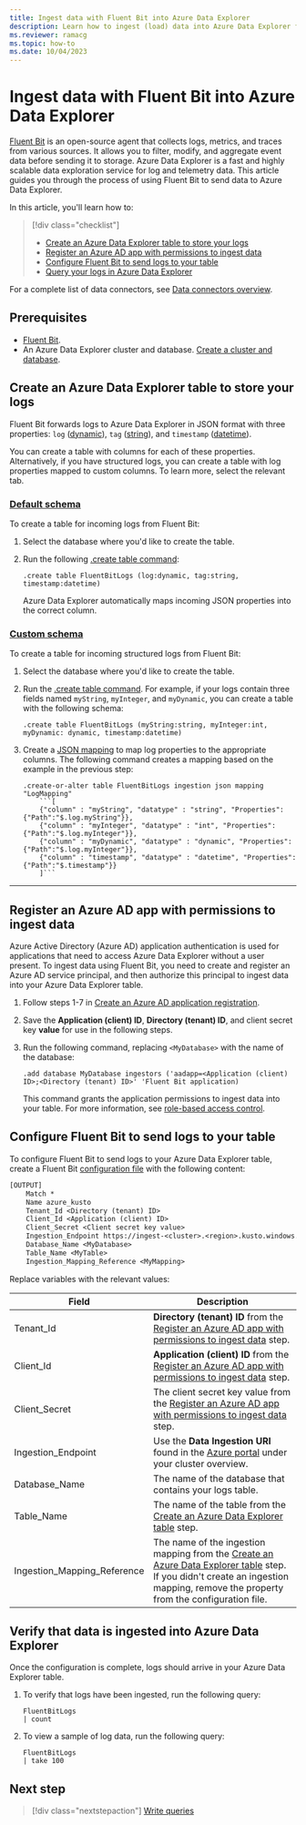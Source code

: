 ```yaml
---
title: Ingest data with Fluent Bit into Azure Data Explorer
description: Learn how to ingest (load) data into Azure Data Explorer from Fluent Bit.
ms.reviewer: ramacg
ms.topic: how-to
ms.date: 10/04/2023
---
```


# Ingest data with Fluent Bit into Azure Data Explorer

[Fluent Bit](https://fluentbit.io/) is an open-source agent that collects logs, metrics, and traces from various sources. It allows you to filter, modify, and aggregate event data before sending it to storage. Azure Data Explorer is a fast and highly scalable data exploration service for log and telemetry data. This article guides you through the process of using Fluent Bit to send data to Azure Data Explorer. 

In this article, you'll learn how to:

> [!div class="checklist"]
>
> * [Create an Azure Data Explorer table to store your logs](#create-an-azure-data-explorer-table-to-store-your-logs)
> * [Register an Azure AD app with permissions to ingest data](#register-an-azure-ad-app-with-permissions-to-ingest-data)
> * [Configure Fluent Bit to send logs to your table](#configure-fluent-bit-to-send-logs-to-your-table)
> * [Query your logs in Azure Data Explorer](#query-your-logs-in-azure-data-explorer)

For a complete list of data connectors, see [Data connectors overview](connector-overview.md).

## Prerequisites

* [Fluent Bit](https://docs.fluentbit.io/manual/installation/getting-started-with-fluent-bit).
* An Azure Data Explorer cluster and database. [Create a cluster and database](create-cluster-and-database.md).

## Create an Azure Data Explorer table to store your logs

Fluent Bit forwards logs to Azure Data Explorer in JSON format with three properties: `log` ([dynamic](kusto/query/scalar-data-types/dynamic.md)), `tag` ([string](kusto/query/scalar-data-types/string.md)), and `timestamp` ([datetime](kusto/query/scalar-data-types/datetime.md)).

You can create a table with columns for each of these properties. Alternatively, if you have structured logs, you can create a table with log properties mapped to custom columns. To learn more, select the relevant tab.

### [Default schema](#tab/default)

To create a table for incoming logs from Fluent Bit:

1. Select the database where you'd like to create the table.

1. Run the following [.create table command](kusto/management/create-table-command.md):

    ```kusto
    .create table FluentBitLogs (log:dynamic, tag:string, timestamp:datetime)
    ```

    Azure Data Explorer automatically maps incoming JSON properties into the correct column.
    
### [Custom schema](#tab/custom)

To create a table for incoming structured logs from Fluent Bit:

1. Select the database where you'd like to create the table.

1. Run the [.create table command](kusto/management/create-table-command.md). For example, if your logs contain three fields named `myString`, `myInteger`, and `myDynamic`, you can create a table with the following schema:

    ```kusto
    .create table FluentBitLogs (myString:string, myInteger:int, myDynamic: dynamic, timestamp:datetime)
    ```

1. Create a [JSON mapping](kusto/management/mappings.md) to map log properties to the appropriate columns. The following command creates a mapping based on the example in the previous step:

    ```kusto
    .create-or-alter table FluentBitLogs ingestion json mapping "LogMapping" 
        ```[
        {"column" : "myString", "datatype" : "string", "Properties":{"Path":"$.log.myString"}},
        {"column" : "myInteger", "datatype" : "int", "Properties":{"Path":"$.log.myInteger"}}, 
        {"column" : "myDynamic", "datatype" : "dynamic", "Properties":{"Path":"$.log.myInteger"}}, 
        {"column" : "timestamp", "datatype" : "datetime", "Properties":{"Path":"$.timestamp"}} 
        ]```
    ```

---

## Register an Azure AD app with permissions to ingest data

Azure Active Directory (Azure AD) application authentication is used for applications that need to access Azure Data Explorer without a user present. To ingest data using Fluent Bit, you need to create and register an Azure AD service principal, and then authorize this principal to ingest data into your Azure Data Explorer table.

1. Follow steps 1-7 in [Create an Azure AD application registration](provision-azure-ad-app.md#create-azure-ad-application-registration).

1. Save the **Application (client) ID**, **Directory (tenant) ID**, and client secret key **value** for use in the following steps.

1. Run the following command, replacing `<MyDatabase>` with the name of the database:

    ```kusto
    .add database MyDatabase ingestors ('aadapp=<Application (client) ID>;<Directory (tenant) ID>' 'Fluent Bit application)
    ```

    This command grants the application permissions to ingest data into your table. For more information, see [role-based access control](kusto/access-control/role-based-access-control.md).

## Configure Fluent Bit to send logs to your table

To configure Fluent Bit to send logs to your Azure Data Explorer table, create a Fluent Bit [configuration file](https://docs.fluentbit.io/manual/administration/configuring-fluent-bit/classic-mode/configuration-file) with the following content:

```txt
[OUTPUT]
    Match *
    Name azure_kusto
    Tenant_Id <Directory (tenant) ID>
    Client_Id <Application (client) ID>
    Client_Secret <Client secret key value>
    Ingestion_Endpoint https://ingest-<cluster>.<region>.kusto.windows.net
    Database_Name <MyDatabase>
    Table_Name <MyTable>
    Ingestion_Mapping_Reference <MyMapping>
```

Replace variables with the relevant values:

|Field|Description|
|--|--|
|Tenant_Id|**Directory (tenant) ID** from the [Register an Azure AD app with permissions to ingest data](#register-an-azure-ad-app-with-permissions-to-ingest-data) step.|
|Client_Id|**Application (client) ID** from the [Register an Azure AD app with permissions to ingest data](#register-an-azure-ad-app-with-permissions-to-ingest-data) step.|
|Client_Secret|The client secret key value from the [Register an Azure AD app with permissions to ingest data](#register-an-azure-ad-app-with-permissions-to-ingest-data) step.|
|Ingestion_Endpoint|Use the **Data Ingestion URI** found in the [Azure portal](https://ms.portal.azure.com/) under your cluster overview.|
|Database_Name|The name of the database that contains your logs table.|
|Table_Name|The name of the table from the [Create an Azure Data Explorer table](#create-an-azure-data-explorer-table-to-store-your-logs) step.|
|Ingestion_Mapping_Reference| The name of the ingestion mapping from the [Create an Azure Data Explorer table](#create-an-azure-data-explorer-table-to-store-your-logs) step. If you didn't create an ingestion mapping, remove the property from the configuration file.|

## Verify that data is ingested into Azure Data Explorer

Once the configuration is complete, logs should arrive in your Azure Data Explorer table.

1. To verify that logs have been ingested, run the following query:

    ```Kusto
    FluentBitLogs
    | count
    ```

1. To view a sample of log data, run the following query:

    ```Kusto
    FluentBitLogs
    | take 100
    ```

## Next step

> [!div class="nextstepaction"]
> [Write queries](kusto/query/tutorials/learn-common-operators.md)
